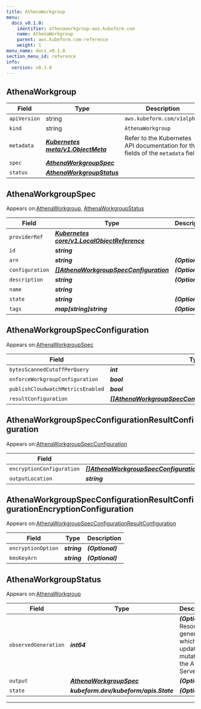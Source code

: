 ```yaml
---
title: AthenaWorkgroup
menu:
  docs_v0.1.0:
    identifier: athenaworkgroup-aws.kubeform.com
    name: AthenaWorkgroup
    parent: aws.kubeform.com-reference
    weight: 1
menu_name: docs_v0.1.0
section_menu_id: reference
info:
  version: v0.1.0
---
```


## AthenaWorkgroup
| Field | Type | Description |
| ------ | ----- | ----------- |
| `apiVersion` | string | `aws.kubeform.com/v1alpha1` |
|    `kind` | string | `AthenaWorkgroup` |
| `metadata` | ***[Kubernetes meta/v1.ObjectMeta](https://kubernetes.io/docs/reference/generated/kubernetes-api/v1.13/#objectmeta-v1-meta)***|Refer to the Kubernetes API documentation for the fields of the `metadata` field.|
| `spec` | ***[AthenaWorkgroupSpec](#athenaworkgroupspec)***||
| `status` | ***[AthenaWorkgroupStatus](#athenaworkgroupstatus)***||
## AthenaWorkgroupSpec



Appears on:[AthenaWorkgroup](#athenaworkgroup), [AthenaWorkgroupStatus](#athenaworkgroupstatus)



| Field | Type | Description |
| ------ | ----- | ----------- |
| `providerRef` | ***[Kubernetes core/v1.LocalObjectReference](https://kubernetes.io/docs/reference/generated/kubernetes-api/v1.13/#localobjectreference-v1-core)***||
| `id` | ***string***||
| `arn` | ***string***| ***(Optional)*** |
| `configuration` | ***[[]AthenaWorkgroupSpecConfiguration](#athenaworkgroupspecconfiguration)***| ***(Optional)*** |
| `description` | ***string***| ***(Optional)*** |
| `name` | ***string***||
| `state` | ***string***| ***(Optional)*** |
| `tags` | ***map[string]string***| ***(Optional)*** |
## AthenaWorkgroupSpecConfiguration



Appears on:[AthenaWorkgroupSpec](#athenaworkgroupspec)



| Field | Type | Description |
| ------ | ----- | ----------- |
| `bytesScannedCutoffPerQuery` | ***int***| ***(Optional)*** |
| `enforceWorkgroupConfiguration` | ***bool***| ***(Optional)*** |
| `publishCloudwatchMetricsEnabled` | ***bool***| ***(Optional)*** |
| `resultConfiguration` | ***[[]AthenaWorkgroupSpecConfigurationResultConfiguration](#athenaworkgroupspecconfigurationresultconfiguration)***| ***(Optional)*** |
## AthenaWorkgroupSpecConfigurationResultConfiguration



Appears on:[AthenaWorkgroupSpecConfiguration](#athenaworkgroupspecconfiguration)



| Field | Type | Description |
| ------ | ----- | ----------- |
| `encryptionConfiguration` | ***[[]AthenaWorkgroupSpecConfigurationResultConfigurationEncryptionConfiguration](#athenaworkgroupspecconfigurationresultconfigurationencryptionconfiguration)***| ***(Optional)*** |
| `outputLocation` | ***string***| ***(Optional)*** |
## AthenaWorkgroupSpecConfigurationResultConfigurationEncryptionConfiguration



Appears on:[AthenaWorkgroupSpecConfigurationResultConfiguration](#athenaworkgroupspecconfigurationresultconfiguration)



| Field | Type | Description |
| ------ | ----- | ----------- |
| `encryptionOption` | ***string***| ***(Optional)*** |
| `kmsKeyArn` | ***string***| ***(Optional)*** |
## AthenaWorkgroupStatus



Appears on:[AthenaWorkgroup](#athenaworkgroup)



| Field | Type | Description |
| ------ | ----- | ----------- |
| `observedGeneration` | ***int64***| ***(Optional)*** Resource generation, which is updated on mutation by the API Server.|
| `output` | ***[AthenaWorkgroupSpec](#athenaworkgroupspec)***| ***(Optional)*** |
| `state` | ***kubeform.dev/kubeform/apis.State***| ***(Optional)*** |
---

